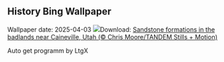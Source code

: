 ## History Bing Wallpaper
Wallpaper date: 2025-04-03
![](https://www.bing.com/th?id=OHR.UtahBadlands_EN-US3082813561_UHD.jpg&w=1000)Download: [Sandstone formations in the badlands near Caineville, Utah (© Chris Moore/TANDEM Stills + Motion)](https://www.bing.com/th?id=OHR.UtahBadlands_EN-US3082813561_UHD.jpg)

Auto get programm by LtgX
